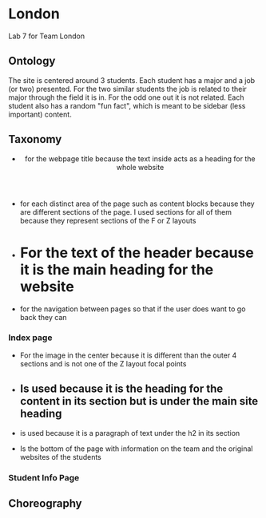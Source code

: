 # London
Lab 7 for Team London

## Ontology

The site is centered around 3 students. Each student has a major and a job (or two) presented.
For the two similar students the job is related to their major through the field it is in. For
the odd one out it is not related. Each student also has a random "fun fact", which is meant to
be sidebar (less important) content.

## Taxonomy

- <header> for the webpage title because the text inside
  acts as a heading for the whole website
- <section> for each distinct area of the page such as content 
  blocks because they are different sections of the page. I used
  sections for all of them because they represent sections of the
  F or Z layouts
- <h1> For the text of the header because it is the main
  heading for the website
- <nav> for the navigation between pages so that if the user
  does want to go back they can
  
### Index page

- <div> For the image in the center because it is different
  than the outer 4 sections and is not one of the Z layout 
  focal points
- <h2> Is used because it is the heading for the content
  in its section but is under the main site heading
- <p> is used because it is a paragraph of text under
  the h2 in its section
- <footer> Is the bottom of the page with information on
  the team and the original websites of the students
  
### Student Info Page


## Choreography
